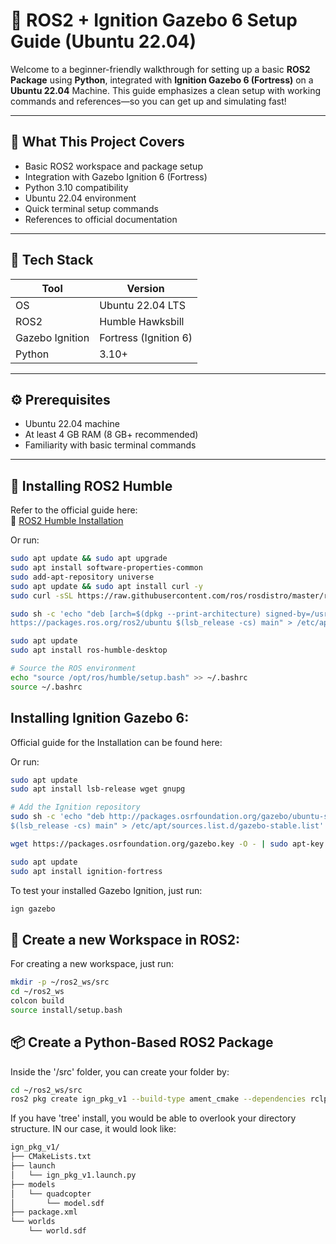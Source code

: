 # 🧭 ROS2 + Ignition Gazebo 6 Setup Guide (Ubuntu 22.04)

Welcome to a beginner-friendly walkthrough for setting up a basic **ROS2 Package** using **Python**, integrated with **Ignition Gazebo 6 (Fortress)** on a **Ubuntu 22.04** Machine. This guide emphasizes a clean setup with working commands and references—so you can get up and simulating fast!

---

## 📌 What This Project Covers

- Basic ROS2 workspace and package setup
- Integration with Gazebo Ignition 6 (Fortress)
- Python 3.10 compatibility
- Ubuntu 22.04 environment
- Quick terminal setup commands
- References to official documentation

---

## 🧱 Tech Stack

| Tool            | Version            |
|-----------------|--------------------|
| OS              | Ubuntu 22.04 LTS   |
| ROS2            | Humble Hawksbill   |
| Gazebo Ignition | Fortress (Ignition 6) |
| Python          | 3.10+              |

---

## ⚙️ Prerequisites

- Ubuntu 22.04 machine
- At least 4 GB RAM (8 GB+ recommended)
- Familiarity with basic terminal commands

---

## 🚀 Installing ROS2 Humble

Refer to the official guide here:  
📖 [ROS2 Humble Installation](https://docs.ros.org/en/humble/Installation/Ubuntu-Install-Debians.html)

Or run:

```bash
sudo apt update && sudo apt upgrade
sudo apt install software-properties-common
sudo add-apt-repository universe
sudo apt update && sudo apt install curl -y
sudo curl -sSL https://raw.githubusercontent.com/ros/rosdistro/master/ros.key -o /usr/share/keyrings/ros-archive-keyring.gpg

sudo sh -c 'echo "deb [arch=$(dpkg --print-architecture) signed-by=/usr/share/keyrings/ros-archive-keyring.gpg] \
https://packages.ros.org/ros2/ubuntu $(lsb_release -cs) main" > /etc/apt/sources.list.d/ros2.list'

sudo apt update
sudo apt install ros-humble-desktop

# Source the ROS environment
echo "source /opt/ros/humble/setup.bash" >> ~/.bashrc
source ~/.bashrc
```

## Installing Ignition Gazebo 6:

Official guide for the Installation can be found here:


Or run:

```bash
sudo apt update
sudo apt install lsb-release wget gnupg

# Add the Ignition repository
sudo sh -c 'echo "deb http://packages.osrfoundation.org/gazebo/ubuntu-stable \
$(lsb_release -cs) main" > /etc/apt/sources.list.d/gazebo-stable.list'

wget https://packages.osrfoundation.org/gazebo.key -O - | sudo apt-key add -

sudo apt update
sudo apt install ignition-fortress
```

To test your installed Gazebo Ignition, just run:

```bash
ign gazebo
```

## 🧰 Create a new Workspace in ROS2:

For creating a new workspace, just run:

```bash
mkdir -p ~/ros2_ws/src
cd ~/ros2_ws
colcon build
source install/setup.bash
```

## 📦 Create a Python-Based ROS2 Package

Inside the '/src' folder, you can create your folder by: 

```bash
cd ~/ros2_ws/src
ros2 pkg create ign_pkg_v1 --build-type ament_cmake --dependencies rclpy
```

If you have 'tree' install, you would be able to overlook your directory structure. IN our case, it would look like:

```bash
ign_pkg_v1/
├── CMakeLists.txt
├── launch
│   └── ign_pkg_v1.launch.py
├── models
│   └── quadcopter
│       └── model.sdf
├── package.xml
└── worlds
    └── world.sdf
```

